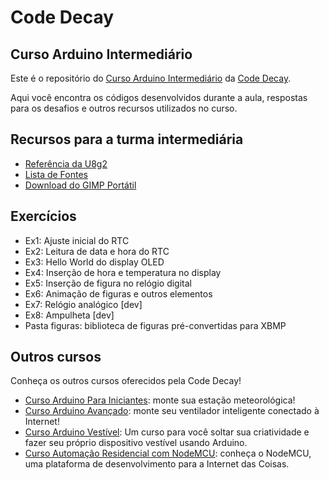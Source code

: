 # Code Decay

## Curso Arduino Intermediário

Este é o repositório do [Curso Arduino Intermediário](http://www.codedecay.com.br/cursos/Curso-Arduino-Intermediario) da [Code Decay](http://www.codedecay.com.br).

Aqui você encontra os códigos desenvolvidos durante a aula, respostas para os desafios e outros recursos utilizados no curso.

## Recursos para a turma intermediária

* [Referência da U8g2](https://github.com/olikraus/u8g2/wiki/u8g2reference)
* [Lista de Fontes](https://github.com/olikraus/u8g2/wiki/fntlistall)
* [Download do GIMP Portátil](https://goo.gl/OpWxnW)

## Exercícios

* Ex1: Ajuste inicial do RTC
* Ex2: Leitura de data e hora do RTC
* Ex3: Hello World do display OLED
* Ex4: Inserção de hora e temperatura no display
* Ex5: Inserção de figura no relógio digital
* Ex6: Animação de figuras e outros elementos
* Ex7: Relógio analógico [dev]
* Ex8: Ampulheta [dev]
* Pasta figuras: biblioteca de figuras pré-convertidas para XBMP

## Outros cursos

Conheça os outros cursos oferecidos pela Code Decay!

* [Curso Arduino Para Iniciantes](http://www.codedecay.com.br/cursos/Curso-Arduino-Para-Iniciantes): monte sua estação meteorológica!
* [Curso Arduino Avançado](http://www.codedecay.com.br/cursos/Curso-Arduino-Avancado): monte seu ventilador inteligente conectado à Internet!
* [Curso Arduino Vestível](http://www.codedecay.com.br/cursos/Curso-Arduino-Vestivel): Um curso para você soltar sua criatividade e fazer seu próprio dispositivo vestível usando Arduino.
* [Curso Automação Residencial com NodeMCU](http://www.codedecay.com.br/cursos/Curso-Automacao-Residencial-com-NodeMCU): conheça o NodeMCU, uma plataforma de desenvolvimento para a Internet das Coisas.
